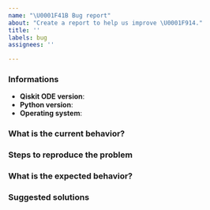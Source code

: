 ```yaml
---
name: "\U0001F41B Bug report"
about: "Create a report to help us improve \U0001F914."
title: ''
labels: bug
assignees: ''

---
```


<!-- ⚠️ If you do not respect this template, your issue will be closed -->
<!-- ⚠️ Make sure to browse the opened and closed issues -->

### Informations

- **Qiskit ODE version**:
- **Python version**:
- **Operating system**:

### What is the current behavior?



### Steps to reproduce the problem



### What is the expected behavior?



### Suggested solutions
